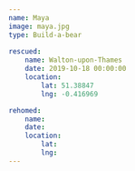 ```yaml
---
name: Maya
image: maya.jpg
type: Build-a-bear
    
rescued:
    name: Walton-upon-Thames
    date: 2019-10-18 00:00:00
    location:
        lat: 51.38847
        lng: -0.416969

rehomed:
    name:
    date:
    location:
        lat:
        lng:
---
```

